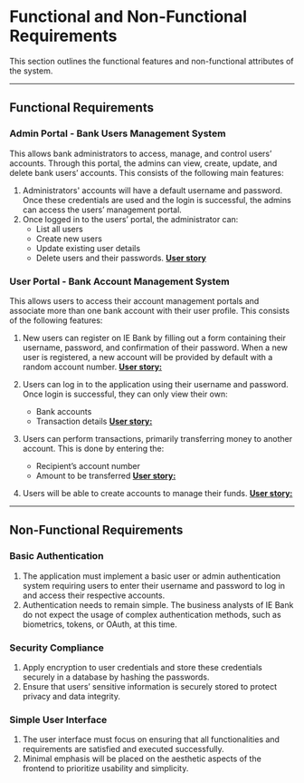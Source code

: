 # Functional and Non-Functional Requirements

This section outlines the functional features and non-functional attributes of the system.

---

## Functional Requirements

### Admin Portal - Bank Users Management System

This allows bank administrators to access, manage, and control users’ accounts. Through this portal, the admins can view, create, update, and delete bank users’ accounts. This consists of the following main features:

1. Administrators' accounts will have a default username and password. Once these credentials are used and the login is successful, the admins can access the users’ management portal.
2. Once logged in to the users’ portal, the administrator can:
   - List all users
   - Create new users
   - Update existing user details
   - Delete users and their passwords.
[**User story**](https://dev.azure.com/tshawwa/Software-Development-and-Devops-Assignment/_workitems/edit/163/) 
### User Portal - Bank Account Management System

This allows users to access their account management portals and associate more than one bank account with their user profile. This consists of the following features:

1. New users can register on IE Bank by filling out a form containing their username, password, and confirmation of their password. When a new user is registered, a new account will be provided by default with a random account number.
[**User story:**](https://dev.azure.com/tshawwa/Software-Development-and-Devops-Assignment/_workitems/edit/170/) 

2. Users can log in to the application using their username and password. Once login is successful, they can only view their own:
   - Bank accounts
   - Transaction details
[**User story:**](https://dev.azure.com/tshawwa/Software-Development-and-Devops-Assignment/_workitems/edit/173/) 

3. Users can perform transactions, primarily transferring money to another account. This is done by entering the:
   - Recipient’s account number
   - Amount to be transferred
[**User story:** ](https://dev.azure.com/tshawwa/Software-Development-and-Devops-Assignment/_workitems/edit/176/)

4. Users will be able to create accounts to manage their funds.
[**User story:** ](https://dev.azure.com/tshawwa/Software-Development-and-Devops-Assignment/_workitems/edit/437/)
---

## Non-Functional Requirements

### Basic Authentication
1. The application must implement a basic user or admin authentication system requiring users to enter their username and password to log in and access their respective accounts.
2. Authentication needs to remain simple. The business analysts of IE Bank do not expect the usage of complex authentication methods, such as biometrics, tokens, or OAuth, at this time.

### Security Compliance
1. Apply encryption to user credentials and store these credentials securely in a database by hashing the passwords.
2. Ensure that users’ sensitive information is securely stored to protect privacy and data integrity.

### Simple User Interface
1. The user interface must focus on ensuring that all functionalities and requirements are satisfied and executed successfully.
2. Minimal emphasis will be placed on the aesthetic aspects of the frontend to prioritize usability and simplicity.


